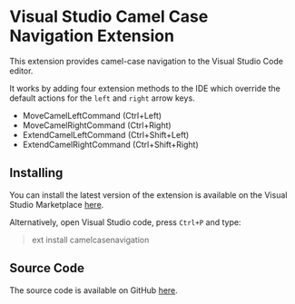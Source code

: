 # Visual Studio Camel Case Navigation Extension

This extension provides camel-case navigation to the Visual Studio Code editor.

It works by adding four extension methods to the IDE which override the default actions for the `left` and `right` arrow keys.  

- MoveCamelLeftCommand (Ctrl+Left)
- MoveCamelRightCommand  (Ctrl+Right)
- ExtendCamelLeftCommand  (Ctrl+Shift+Left)
- ExtendCamelRightCommand (Ctrl+Shift+Right)

## Installing

You can install the latest version of the extension is available on the Visual Studio Marketplace [here](https://marketplace.visualstudio.com/items?itemName=maptz.camelcasenavigation).

Alternatively, open Visual Studio code, press `Ctrl+P` and type:

> ext install camelcasenavigation

## Source Code

The source code is available on GitHub [here](https://github.com/woodced/Maptz.VSCode.Extensions.CamelCaseNavigation).

